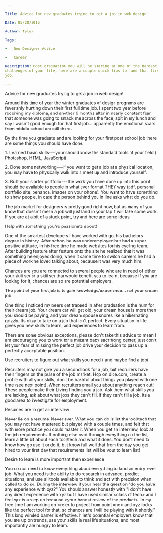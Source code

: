 ```yaml
---

Title: Advice for new graduates trying to get a job in web design!

Date: 05/20/2015

Author: Tyler

Tags:

-   New Designer Advice

-   Career

Description: Post graduation you will be staring at one of the hardest
challenges of your life, here are a couple quick tips to land that first
job.

---
```


Advice for new graduates trying to get a job in web design!

Around this time of year the winter graduates of design programs are
feverishly hunting down their first full time job. I spent two year
before receiving my diploma, and another 6 months after in nearly
constant fear that someone was going to smack me across the face, spit
in my lunch and say I wasn't good enough for that first job...
apparently the emotional scars from middle school are still there.

By the time you graduate and are looking for your first post school job
there are some things you should have done.

1\. Learned basic skills --- your should know the standard tools of your
field ( Photoshop, HTML, JavaScript)

2\. Done some networking --- if you want to get a job at a physical
location, you may have to physically walk into a meet up and introduce
yourself.

3\. Built your starter portfolio --- the work you have done up into this
point should be available to people in what ever format THEY way (pdf,
personal portfolio site, behance, images on your phone). You want to
have something to show people, in case the person behind you in line
asks what do you do.

The job market for designers is pretty good right now, but as many of
you know that doesn't mean a job will just land in your lap it will take
some work. If you are at a bit of a stuck point, try and here are some
ideas.

Help with something you're passionate about!

One of the smartest developers I have worked with got his bachelors
degree in history. After school he was underemployed but had a super
positive attitude, in his free time he made websites for his cycling
team. After building feature after feature onto the site he realized
that it was something he enjoyed doing, when it came time to switch
careers he had a piece of work he loved talking about, because it was
very much him.

Chances are you are connected to several people who are in need of
either your skill set or a skill set that would benefit you to learn,
because if you are looking for it, chances are so are potential
employers.

The point of your first job is to gain knowledge/experience... not your
dream job.

One thing I noticed my peers get trapped in after graduation is the hunt
for their dream job. Your dream car will get old, your dream house is
more then you should be paying, and your dream spouse snores like a
hibernating grizzly. Its okay to take on a job that isn't perfect. Every
situation in life gives you new skills to learn, and experiences to
learn from.

There are some obvious exceptions, please don't take this advice to mean
I am encouraging you to work for a militant baby sacrificing center,
just don't let your fear of missing the perfect job drive your decision
to pass up a perfectly acceptable position.

Use recruiters to figure out what skills you need ( and maybe find a
job)

Recruiters may not give you a second look for a job, but recruiters have
their fingers on the pulse of the job market. Hop on dice.com, create a
profile with all your skills, don't be bashful about things you played
with one time (see next point). When recruiters email you about anything
reach out! These people make their Living finding you a job. Ask them
what skills you are lacking, ask about what jobs they can't fill. If
they can't fill a job, its a good area to investigate for employment.

Resumes are to get an interview

Never lie on a resume. Never ever. What you can do is list the tool/tech
that you may not have mastered but played with a couple times, and felt
that with more practice you could master it. When you get an interview,
look at the job requirements. If nothing else read through everything on
the list, learn a little bit about each tool/tech and what it does. You
don't need to know how go use it or do it, but know full well that from
the day you get hired to your first day that requirements list will be
your to learn list!

Desire to learn is more important then experience

You do not need to know everything about everything to land an entry
level job. What you need is the ability to do research in advance,
predict situations, and use all tools available to think and act with
precision when called to do so. During the interview if your hear the
question "do you have any experience with xyz?" You should answer
honestly with "I don't have any direct experience with xyz but I have
used similar \<class of tech\> and I feel xyz is a step up because
\<your honest review of the product\>. In my free time I am working on
\<refer to project from point one\> and xyz looks like the perfect tool
for that, so chances are I will be playing with it shortly." This long
winded banter is effective. It let's potential employers know that you
are up on trends, use your skills in real life situations, and most
importantly are hungry to learn.
